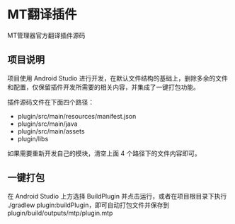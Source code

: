 # MT翻译插件

MT管理器官方翻译插件源码

## 项目说明

项目使用 Android Studio 进行开发，在默认文件结构的基础上，删除多余的文件和配置，仅保留插件开发所需要的相关内容，并集成了一键打包功能。

插件源码文件在下面四个路径：

- plugin/src/main/resources/manifest.json
- plugin/src/main/java
- plugin/src/main/assets
- plugin/libs

如果需要重新开发自己的模块，清空上面 4 个路径下的文件内容即可。

## 一键打包

在 Android Studio 上方选择 BuildPlugin 并点击运行，或者在项目根目录下执行 ./gradlew plugin:buildPlugin，即可自动打包文件并保存到 plugin/build/outputs/mtp/plugin.mtp
